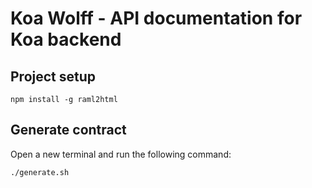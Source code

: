 # Koa Wolff - API documentation for Koa backend


## Project setup

```
npm install -g raml2html
```

## Generate contract

Open a new terminal and run the following command:
```
./generate.sh
```
